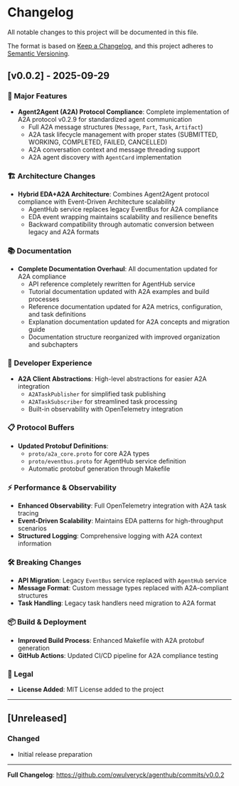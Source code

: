 # Changelog

All notable changes to this project will be documented in this file.

The format is based on [Keep a Changelog](https://keepachangelog.com/en/1.0.0/),
and this project adheres to [Semantic Versioning](https://semver.org/spec/v2.0.0.html).

## [v0.0.2] - 2025-09-29

### 🚀 Major Features

- **Agent2Agent (A2A) Protocol Compliance**: Complete implementation of A2A protocol v0.2.9 for standardized agent communication
  - Full A2A message structures (`Message`, `Part`, `Task`, `Artifact`)
  - A2A task lifecycle management with proper states (SUBMITTED, WORKING, COMPLETED, FAILED, CANCELLED)
  - A2A conversation context and message threading support
  - A2A agent discovery with `AgentCard` implementation

### 🏗️ Architecture Changes

- **Hybrid EDA+A2A Architecture**: Combines Agent2Agent protocol compliance with Event-Driven Architecture scalability
  - AgentHub service replaces legacy EventBus for A2A compliance
  - EDA event wrapping maintains scalability and resilience benefits
  - Backward compatibility through automatic conversion between legacy and A2A formats

### 📚 Documentation

- **Complete Documentation Overhaul**: All documentation updated for A2A compliance
  - API reference completely rewritten for AgentHub service
  - Tutorial documentation updated with A2A examples and build processes
  - Reference documentation updated for A2A metrics, configuration, and task definitions
  - Explanation documentation updated for A2A concepts and migration guide
  - Documentation structure reorganized with improved organization and subchapters

### 🔧 Developer Experience

- **A2A Client Abstractions**: High-level abstractions for easier A2A integration
  - `A2ATaskPublisher` for simplified task publishing
  - `A2ATaskSubscriber` for streamlined task processing
  - Built-in observability with OpenTelemetry integration

### 📋 Protocol Buffers

- **Updated Protobuf Definitions**:
  - `proto/a2a_core.proto` for core A2A types
  - `proto/eventbus.proto` for AgentHub service definition
  - Automatic protobuf generation through Makefile

### ⚡ Performance & Observability

- **Enhanced Observability**: Full OpenTelemetry integration with A2A task tracing
- **Event-Driven Scalability**: Maintains EDA patterns for high-throughput scenarios
- **Structured Logging**: Comprehensive logging with A2A context information

### 🛠️ Breaking Changes

- **API Migration**: Legacy `EventBus` service replaced with `AgentHub` service
- **Message Format**: Custom message types replaced with A2A-compliant structures
- **Task Handling**: Legacy task handlers need migration to A2A format

### 📦 Build & Deployment

- **Improved Build Process**: Enhanced Makefile with A2A protobuf generation
- **GitHub Actions**: Updated CI/CD pipeline for A2A compliance testing

### 📄 Legal

- **License Added**: MIT License added to the project

---

## [Unreleased]

### Changed
- Initial release preparation

---

**Full Changelog**: https://github.com/owulveryck/agenthub/commits/v0.0.2